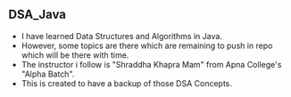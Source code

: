 ## DSA_Java

- I have learned Data Structures and Algorithms in Java.
- However, some topics are there which are remaining to push in repo which will be there with time.
- The instructor i follow is "Shraddha Khapra Mam" from Apna College's "Alpha Batch".
- This is created to have a backup of those DSA Concepts.
